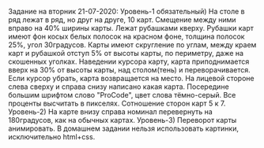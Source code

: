 Задание на вторник 21-07-2020: 
Уровень-1 обязательный) На столе в ряд лежат в ряд, но друг на друге, 10 карт. Смещение между ними вправо на 40% ширины карты. Лежат рубашками кверху. Рубашки карт имеют фон косых белых полосок на красном фоне, толщина полосок 25%, угол 30градусов. Карты имеют скругление по углам, между краем карт и рубашкой отступ 5% от высоты карты, по периметру, даже на скошенных уголках. Наведении курсора карту, карта приподнимается вверх на 30% от высоты карты, над столом(тень) и переворачивается. Если курсор убрать, карта возвращается на место. На лицевой стороне слева сверху и справа снизу написано какая карта. Посередине большим шрифтом слово "ProCode", цвет слова тёмно-серый. Все проценты высчитать в пикселях. Сотношение сторон карт 5 к 7. 
Уровень-2) На карте внизу справа номинал перевернуть на 180градусов, как на обычных картах. 
Уровень-3) Переворот карты анимировать.
В домашнем задании нельзя использовать картинки, исключительно html+css.